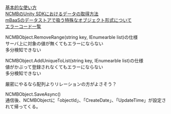 [基本的な使い方](https://mbaas.nifcloud.com/doc/current/datastore/basic_usage_unity.html)  
[NCMBのUnity SDKにおけるデータの取得方法](https://blog.mbaas.nifcloud.com/entry/2021/09/17/185329#%E9%85%8D%E5%88%97%E5%9E%8B)  
[mBaaSのデータストアで扱う特殊なオブジェクト形式について](https://blog.mbaas.nifcloud.com/entry/2020/01/24/174832)  
[エラーコード一覧](https://mbaas.nifcloud.com/doc/current/rest/common/error.html)  

NCMBObject.RemoveRange(string key, IEnumearble list)の仕様  
サーバ上に対象の値が無くてもエラーにならない  
多分検知できない  

NCMBObject.AddUniqueToList(string key, IEnumearble list)の仕様  
値がかぶって登録されなくてもエラーにならない  
多分検知できない  

厳密にやるなら配列よりリレーションの方がよさそう？  

NCMBObject.SaveAsync()  
通信後、NCMBObjectに「objectId」、「CreateDate」、「UpdateTime」が設定されて帰ってくる。
